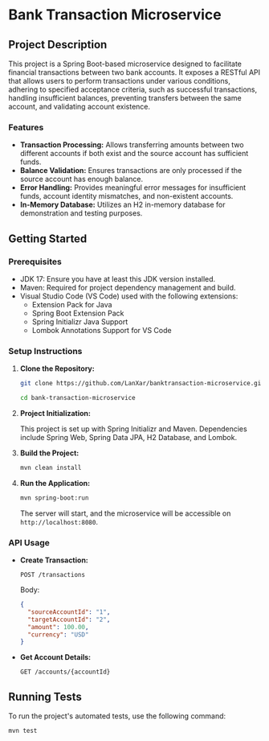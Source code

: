 # Bank Transaction Microservice

## Project Description

This project is a Spring Boot-based microservice designed to facilitate financial transactions between two bank accounts. It exposes a RESTful API that allows users to perform transactions under various conditions, adhering to specified acceptance criteria, such as successful transactions, handling insufficient balances, preventing transfers between the same account, and validating account existence.

### Features

- **Transaction Processing:** Allows transferring amounts between two different accounts if both exist and the source account has sufficient funds.
- **Balance Validation:** Ensures transactions are only processed if the source account has enough balance.
- **Error Handling:** Provides meaningful error messages for insufficient funds, account identity mismatches, and non-existent accounts.
- **In-Memory Database:** Utilizes an H2 in-memory database for demonstration and testing purposes.

## Getting Started

### Prerequisites

- JDK 17: Ensure you have at least this JDK version installed.
- Maven: Required for project dependency management and build.
- Visual Studio Code (VS Code) used with the following extensions:
  - Extension Pack for Java
  - Spring Boot Extension Pack
  - Spring Initializr Java Support
  - Lombok Annotations Support for VS Code

### Setup Instructions

1. **Clone the Repository:**

   ```bash
   git clone https://github.com/LanXar/banktransaction-microservice.git
   ```
   ```bash
   cd bank-transaction-microservice
   ```

2. **Project Initialization:**

   This project is set up with Spring Initializr and Maven. Dependencies include Spring Web, Spring Data JPA, H2 Database, and Lombok.

3. **Build the Project:**

   ```bash
   mvn clean install
   ```

4. **Run the Application:**

   ```bash
   mvn spring-boot:run
   ```

   The server will start, and the microservice will be accessible on `http://localhost:8080`.

### API Usage

- **Create Transaction:**

  `POST /transactions`

  Body:

  ```json
  {
    "sourceAccountId": "1",
    "targetAccountId": "2",
    "amount": 100.00,
    "currency": "USD"
  }
  ```

- **Get Account Details:**

  `GET /accounts/{accountId}`

## Running Tests

To run the project's automated tests, use the following command:

  ```bash
  mvn test
  ```

